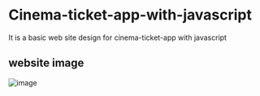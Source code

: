 # Cinema-ticket-app-with-javascript
It is a basic web site design for cinema-ticket-app with javascript

## website image

![image](https://github.com/MuratKymc/Cinema-ticket-app-with-javascript/assets/99142274/90c69bfb-71b0-4a3d-acaf-a185dc5ac442)

